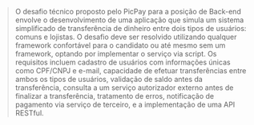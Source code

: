 > O desafio técnico proposto pelo PicPay para a posição de Back-end envolve o desenvolvimento de uma aplicação que simula um sistema simplificado de transferência de dinheiro entre dois tipos de usuários: comuns e lojistas. O desafio deve ser resolvido utilizando qualquer framework confortável para o candidato ou até mesmo sem um framework, optando por implementar o serviço via script. Os requisitos incluem cadastro de usuários com informações únicas como CPF/CNPJ e e-mail, capacidade de efetuar transferências entre ambos os tipos de usuários, validação de saldo antes da transferência, consulta a um serviço autorizador externo antes de finalizar a transferência, tratamento de erros, notificação de pagamento via serviço de terceiro, e a implementação de uma API RESTful.
